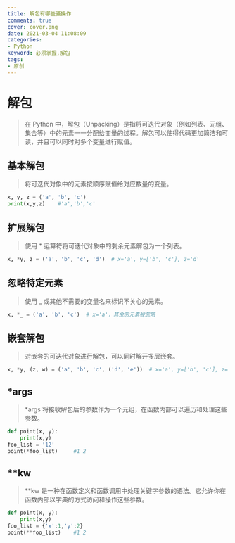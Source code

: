 ```yaml
---
title: 解包有哪些骚操作
comments: true
cover: cover.png
date: 2021-03-04 11:08:09
categories:
- Python
keyword: 必须掌握,解包
tags:
- 原创
---
```


# 解包
> 在 Python 中，解包（Unpacking）是指将可迭代对象（例如列表、元组、集合等）中的元素一一分配给变量的过程。解包可以使得代码更加简洁和可读，并且可以同时对多个变量进行赋值。

## 基本解包
> 将可迭代对象中的元素按顺序赋值给对应数量的变量。
```python
x, y, z = ('a', 'b', 'c')
print(x,y,z)    #'a','b','c'
```

## 扩展解包
> 使用 * 运算符将可迭代对象中的剩余元素解包为一个列表。
```python
x, *y, z = ('a', 'b', 'c', 'd')  # x='a', y=['b', 'c'], z='d'
```

## 忽略特定元素
> 使用 _ 或其他不需要的变量名来标识不关心的元素。
```python
x, *_ = ('a', 'b', 'c')  # x='a'，其余的元素被忽略
```

## 嵌套解包
> 对嵌套的可迭代对象进行解包，可以同时解开多层嵌套。
```python
x, *y, (z, w) = ('a', 'b', 'c', ('d', 'e'))  # x='a', y=['b', 'c'], z='d', w='e'
```

## *args
> *args 将接收解包后的参数作为一个元组，在函数内部可以遍历和处理这些参数。
```python
def point(x, y):
    print(x,y)
foo_list = '12'
point(*foo_list)     #1 2
```

## **kw
> **kw 是一种在函数定义和函数调用中处理关键字参数的语法。它允许你在函数内部以字典的方式访问和操作这些参数。
```python
def point(x, y):
    print(x,y)
foo_list = {'x':1,'y':2}
point(**foo_list)    #1 2
```


